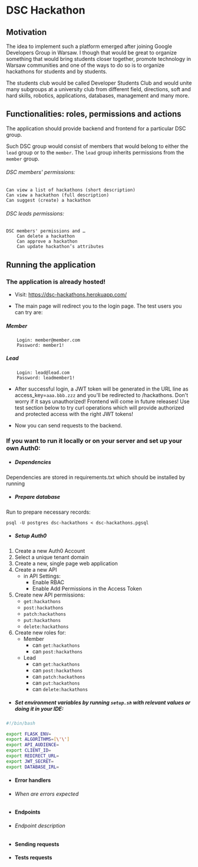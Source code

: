 # DSC Hackathon

## Motivation

The idea to implement such a platform emerged after joining Google Developers Group in Warsaw.
I though that would be great to organize something that would bring students closer together, 
promote technology in Warsaw communities and one of the ways to do so is to organize hackathons for students
and by students.

The students club would be called Developer Students Club and would unite many subgroups at a university club from different field,
directions, soft and hard skills, robotics, applications, databases, management and many more.

## Functionalities: roles, permissions and actions

The application should provide backend and frontend for a particular DSC group.

Such DSC group would consist of members that would belong to either the `lead` group or to the `member`. The `lead` group
inherits permissions from the `member` group.


###### DSC members' permissions: <br>
    Can view a list of hackathons (short description)
    Can view a hackathon (full description)
    Can suggest (create) a hackathon
###### DSC leads permissions:
    DSC members' permissions and …
        Can delete a hackathon
        Can approve a hackathon
        Can update hackathon’s attributes
        
## Running the application

### The application is already hosted!

- Visit: https://dsc-hackathons.herokuapp.com/

- The main page will redirect you to the login page. The test users you can try are: <br> 
##### Member
```
    Login: member@member.com
    Password: member1!
```
##### Lead
```
    Login: lead@lead.com
    Password: leadmember1!
```
- After successful login, a JWT token will be generated in the URL line as access_key=`aaa.bbb.zzz` and you'll be redirected
to /hackathons. Don't worry if it says unauthorized! Frontend will come in future releases! Use test section below to try curl operations
which will provide authorized and protected access with the right JWT tokens!

- Now you can send requests to the backend.


### If you want to run it locally or on your server and set up your own Auth0:

- ##### Dependencies 
Dependencies are stored in requirements.txt which should be installed by running 

- ##### Prepare database
Run to prepare necessary records:

```psql -U postgres dsc-hackathons < dsc-hackathons.pgsql```

- ##### Setup Auth0

1. Create a new Auth0 Account
2. Select a unique tenant domain
3. Create a new, single page web application
4. Create a new API
    - in API Settings:
        - Enable RBAC
        - Enable Add Permissions in the Access Token
5. Create new API permissions:
    - `get:hackathons`
    - `post:hackathons`
    - `patch:hackathons`
    - `put:hackathons`
    - `delete:hackathons`
6. Create new roles for:
    - Member
        - can `get:hackathons`
        - can `post:hackathons`
    - Lead
        - can `get:hackathons`
        - can `post:hackathons`
        - can `patch:hackathons`
        - can `put:hackathons`
        - can `delete:hackathons`
        
- ##### Set environment variables by running `setup.sh` with relevant values or doing it in your IDE:
```bash
#!/bin/bash

export FLASK_ENV=
export ALGORITHMS=[\'\']
export API_AUDIENCE=
export CLIENT_ID=
export REDIRECT_URL=
export JWT_SECRET=
export DATABASE_IRL=
```

- #### Error handlers

- ###### When are errors expected

- #### Endpoints

- ###### Endpoint description

- #### Sending requests

- #### Tests requests

